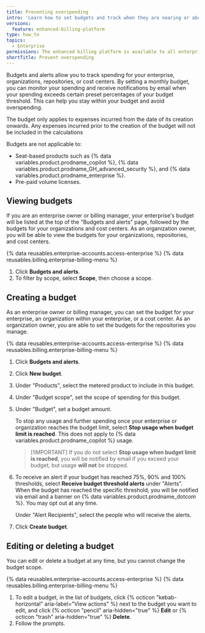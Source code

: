 ```yaml
---
title: Preventing overspending
intro: 'Learn how to set budgets and track when they are nearing or above a threshold to prevent overspending.'
versions:
  feature: enhanced-billing-platform
type: how_to
topics:
  - Enterprise
permissions: The enhanced billing platform is available to all enterprise accounts, and organizations owned by enterprise accounts, created after June 2, 2024. Enterprises that participated in the beta program also have access to the enhanced billing platform.
shortTitle: Prevent overspending
---
```


Budgets and alerts allow you to track spending for your enterprise, organizations, repositories, or cost centers. By setting a monthly budget, you can monitor your spending and receive notifications by email when your spending exceeds certain preset percentages of your budget threshold. This can help you stay within your budget and avoid overspending.

The budget only applies to expenses incurred from the date of its creation onwards. Any expenses incurred prior to the creation of the budget will not be included in the calculations

Budgets are not applicable to:

* Seat-based products such as {% data variables.product.prodname_copilot %}, {% data variables.product.prodname_GH_advanced_security %}, and {% data variables.product.prodname_enterprise %}.
* Pre-paid volume licenses.

## Viewing budgets

If you are an enterprise owner or billing manager, your enterprise's budget will be listed at the top of the "Budgets and alerts" page, followed by the budgets for your organizations and cost centers. As an organization owner, you will be able to view the budgets for your organizations, repositories, and cost centers.

{% data reusables.enterprise-accounts.access-enterprise %}
{% data reusables.billing.enterprise-billing-menu %}
1. Click **Budgets and alerts**.
1. To filter by scope, select **Scope**, then choose a scope.

## Creating a budget

As an enterprise owner or billing manager, you can set the budget for your enterprise, an organization within your enterprise, or a cost center. As an organization owner, you are able to set the budgets for the repositories you manage.

{% data reusables.enterprise-accounts.access-enterprise %}
{% data reusables.billing.enterprise-billing-menu %}
1. Click **Budgets and alerts**.
1. Click **New budget**.
1. Under "Products", select the metered product to include in this budget.
1. Under "Budget scope", set the scope of spending for this budget.
1. Under "Budget", set a budget amount.

   To stop any usage and further spending once your enterprise or organization reaches the budget limit, select **Stop usage when budget limit is reached**. This does not apply to {% data variables.product.prodname_copilot %} usage.

   >[!IMPORTANT] If you do not select **Stop usage when budget limit is reached**, you will be notified by email if you exceed your budget, but usage **will not** be stopped.

1. To receive an alert if your budget has reached 75%, 90% and 100% thresholds, select **Receive budget threshold alerts** under "Alerts". When the budget has reached the specific threshold, you will be notified via email and a banner on {% data variables.product.prodname_dotcom %}. You may opt out at any time.

   Under "Alert Recipients", select the people who will receive the alerts.

1. Click **Create budget**.

## Editing or deleting a budget

You can edit or delete a budget at any time, but you cannot change the budget scope.

{% data reusables.enterprise-accounts.access-enterprise %}
{% data reusables.billing.enterprise-billing-menu %}
1. To edit a budget, in the list of budgets, click {% octicon "kebab-horizontal" aria-label="View actions" %} next to the budget you want to edit, and click {% octicon "pencil" aria-hidden="true" %} **Edit** or {% octicon "trash" aria-hidden="true" %} **Delete**.
1. Follow the prompts.
